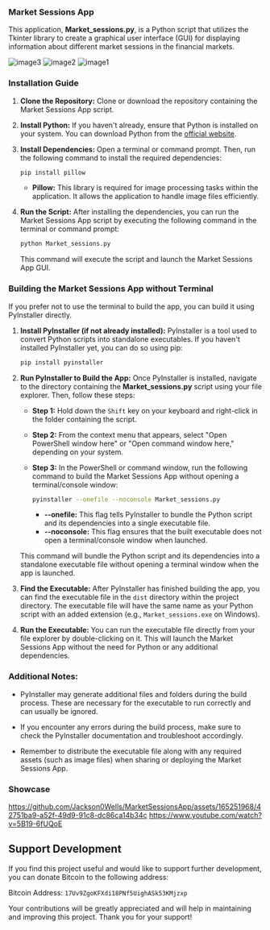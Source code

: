 ### Market Sessions App

This application, **Market_sessions.py**, is a Python script that utilizes the Tkinter library to create a graphical user interface (GUI) for displaying information about different market sessions in the financial markets.

![image3](https://github.com/Jackson0Wells/MarketSessionsApp/assets/165251968/2891b806-0b0e-4f4e-8b76-594588f1e439)
![image2](https://github.com/Jackson0Wells/MarketSessionsApp/assets/165251968/caadb44d-0401-4c61-919d-3e13b7016cd8)
![image1](https://github.com/Jackson0Wells/MarketSessionsApp/assets/165251968/b80b0012-dda2-48f2-a2d1-5a2158178da5)


### Installation Guide

1. **Clone the Repository:**
   Clone or download the repository containing the Market Sessions App script.

2. **Install Python:**
   If you haven't already, ensure that Python is installed on your system. You can download Python from the [official website](https://www.python.org/downloads/).

3. **Install Dependencies:**
   Open a terminal or command prompt. Then, run the following command to install the required dependencies:
   ```sh
   pip install pillow
   ```

   - **Pillow:** This library is required for image processing tasks within the application. It allows the application to handle image files efficiently.

4. **Run the Script:**
   After installing the dependencies, you can run the Market Sessions App script by executing the following command in the terminal or command prompt:
   ```sh
   python Market_sessions.py
   ```

   This command will execute the script and launch the Market Sessions App GUI.

### Building the Market Sessions App without Terminal

If you prefer not to use the terminal to build the app, you can build it using PyInstaller directly.

1. **Install PyInstaller (if not already installed):**
   PyInstaller is a tool used to convert Python scripts into standalone executables. If you haven't installed PyInstaller yet, you can do so using pip:
   ```sh
   pip install pyinstaller
   ```

2. **Run PyInstaller to Build the App:**
   Once PyInstaller is installed, navigate to the directory containing the **Market_sessions.py** script using your file explorer. Then, follow these steps:

   - **Step 1:** Hold down the `Shift` key on your keyboard and right-click in the folder containing the script.
   - **Step 2:** From the context menu that appears, select "Open PowerShell window here" or "Open command window here," depending on your system.
   - **Step 3:** In the PowerShell or command window, run the following command to build the Market Sessions App without opening a terminal/console window:
     ```sh
     pyinstaller --onefile --noconsole Market_sessions.py
     ```

     - **--onefile:** This flag tells PyInstaller to bundle the Python script and its dependencies into a single executable file.
     - **--noconsole:** This flag ensures that the built executable does not open a terminal/console window when launched.

   This command will bundle the Python script and its dependencies into a standalone executable file without opening a terminal window when the app is launched.

3. **Find the Executable:**
   After PyInstaller has finished building the app, you can find the executable file in the `dist` directory within the project directory. The executable file will have the same name as your Python script with an added extension (e.g., `Market_sessions.exe` on Windows).

4. **Run the Executable:**
   You can run the executable file directly from your file explorer by double-clicking on it. This will launch the Market Sessions App without the need for Python or any additional dependencies.

### Additional Notes:

- PyInstaller may generate additional files and folders during the build process. These are necessary for the executable to run correctly and can usually be ignored.

- If you encounter any errors during the build process, make sure to check the PyInstaller documentation and troubleshoot accordingly.

- Remember to distribute the executable file along with any required assets (such as image files) when sharing or deploying the Market Sessions App.

### Showcase


https://github.com/Jackson0Wells/MarketSessionsApp/assets/165251968/42751ba9-a52f-49d9-91c8-dc86ca14b34c
https://www.youtube.com/watch?v=5B19-6fUQoE

## Support Development

If you find this project useful and would like to support further development, you can donate Bitcoin to the following address:

Bitcoin Address: `17Uv9ZgoKFXdi18PNf5UighASk53KMjzxp`

Your contributions will be greatly appreciated and will help in maintaining and improving this project. Thank you for your support!

